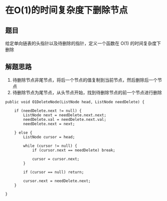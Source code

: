# 在O(1)的时间复杂度下删除节点

## 题目

给定单向链表的头指针以及待删除的指针，定义一个函数在 O(1) 的时间复杂度下删除

## 解题思路

  1. 待删除节点非尾节点，将后一个节点的值复制到当前节点，然后删除后一个节点
  2. 待删除节点为尾节点，从头节点开始，找到待删除节点的前一个节点进行删除

```
public void O1DeleteNode(ListNode head, ListNode needDelete) {

    if (needDelete.next != null) {
        ListNode next = needDelete.next.next;
        needDelete.val = needDelete.next.val;
        needDelete.next = next;

    } else {
        ListNode cursor = head;

        while (cursor != null) {
            if (cursor.next == needDelete) break;

            cursor = cursor.next;
        }

        if (cursor == null) return;

        cursor.next = needDelete.next;
    }

}
```
